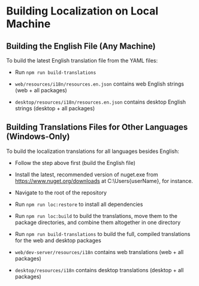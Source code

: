 # Building Localization on Local Machine

## Building the English File (Any Machine)

To build the latest English translation file from the YAML files:

* Run `npm run build-translations`

* `web/resources/i18n/resources.en.json` contains web English strings (web + all packages)
* `desktop/resources/i18n/resources.en.json` contains desktop English strings (desktop + all packages)

## Building Translations Files for Other Languages (Windows-Only)

To build the localization translations for all languages besides English:

* Follow the step above first (build the English file)
* Install the latest, recommended version of nuget.exe from <https://www.nuget.org/downloads> at C:\Users\{userName}, for instance.
* Navigate to the root of the repository
* Run `npm run loc:restore` to install all dependencies
* Run `npm run loc:build` to build the translations, move them to the package directories, and combine them altogether in one directory
* Run `npm run build-translations` to build the full, compiled translations for the web and desktop packages

* `web/dev-server/resources/i18n` contains web translations (web + all packages)
* `desktop/resources/i18n` contains desktop translations (desktop + all packages)
